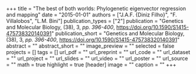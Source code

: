 +++
title = "The best of both worlds: Phylogenetic eigenvector regression and mapping"
date = "2015-01-01"
authors = ["J.A.F. {Diniz Filho}", "F. Villalobos", "L.M. Bini"]
publication_types = ["2"]
publication = "Genetics and Molecular Biology, (38), 3, _pp. 396-400_, https://doi.org/10.1590/S1415-475738320140391"
publication_short = "Genetics and Molecular Biology, (38), 3, _pp. 396-400_, https://doi.org/10.1590/S1415-475738320140391"
abstract = ""
abstract_short = ""
image_preview = ""
selected = false
projects = []
tags = []
url_pdf = ""
url_preprint = ""
url_code = ""
url_dataset = ""
url_project = ""
url_slides = ""
url_video = ""
url_poster = ""
url_source = ""
math = true
highlight = true
[header]
image = ""
caption = ""
+++
